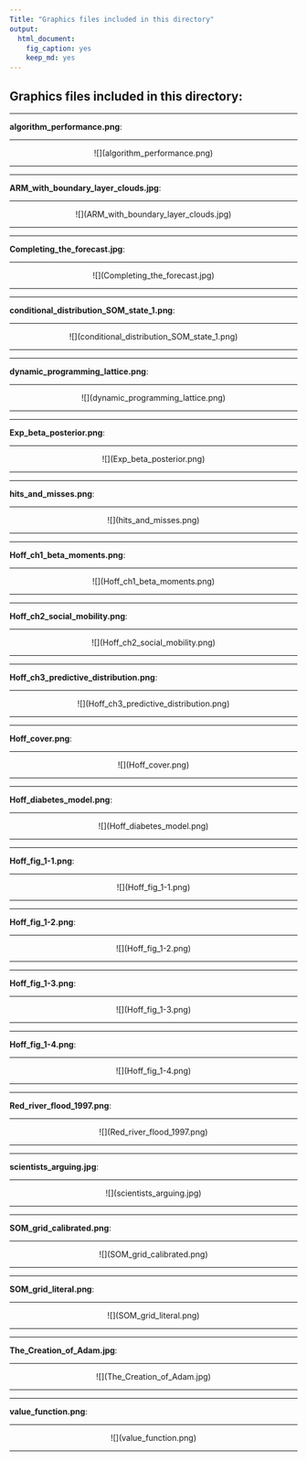 ```yaml
---
Title: "Graphics files included in this directory"
output:
  html_document:
    fig_caption: yes
    keep_md: yes
---
```

## Graphics files included in this directory:


***

 **algorithm_performance.png**: 

***

 <center>![](algorithm_performance.png)</center>

***

 

***

 **ARM_with_boundary_layer_clouds.jpg**: 

***

 <center>![](ARM_with_boundary_layer_clouds.jpg)</center>

***

 

***

 **Completing_the_forecast.jpg**: 

***

 <center>![](Completing_the_forecast.jpg)</center>

***

 

***

 **conditional_distribution_SOM_state_1.png**: 

***

 <center>![](conditional_distribution_SOM_state_1.png)</center>

***

 

***

 **dynamic_programming_lattice.png**: 

***

 <center>![](dynamic_programming_lattice.png)</center>

***

 

***

 **Exp_beta_posterior.png**: 

***

 <center>![](Exp_beta_posterior.png)</center>

***

 

***

 **hits_and_misses.png**: 

***

 <center>![](hits_and_misses.png)</center>

***

 

***

 **Hoff_ch1_beta_moments.png**: 

***

 <center>![](Hoff_ch1_beta_moments.png)</center>

***

 

***

 **Hoff_ch2_social_mobility.png**: 

***

 <center>![](Hoff_ch2_social_mobility.png)</center>

***

 

***

 **Hoff_ch3_predictive_distribution.png**: 

***

 <center>![](Hoff_ch3_predictive_distribution.png)</center>

***

 

***

 **Hoff_cover.png**: 

***

 <center>![](Hoff_cover.png)</center>

***

 

***

 **Hoff_diabetes_model.png**: 

***

 <center>![](Hoff_diabetes_model.png)</center>

***

 

***

 **Hoff_fig_1-1.png**: 

***

 <center>![](Hoff_fig_1-1.png)</center>

***

 

***

 **Hoff_fig_1-2.png**: 

***

 <center>![](Hoff_fig_1-2.png)</center>

***

 

***

 **Hoff_fig_1-3.png**: 

***

 <center>![](Hoff_fig_1-3.png)</center>

***

 

***

 **Hoff_fig_1-4.png**: 

***

 <center>![](Hoff_fig_1-4.png)</center>

***

 

***

 **Red_river_flood_1997.png**: 

***

 <center>![](Red_river_flood_1997.png)</center>

***

 

***

 **scientists_arguing.jpg**: 

***

 <center>![](scientists_arguing.jpg)</center>

***

 

***

 **SOM_grid_calibrated.png**: 

***

 <center>![](SOM_grid_calibrated.png)</center>

***

 

***

 **SOM_grid_literal.png**: 

***

 <center>![](SOM_grid_literal.png)</center>

***

 

***

 **The_Creation_of_Adam.jpg**: 

***

 <center>![](The_Creation_of_Adam.jpg)</center>

***

 

***

 **value_function.png**: 

***

 <center>![](value_function.png)</center>

***
